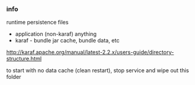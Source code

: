 <!--

    Copyright (C) 2011-2013 Barchart, Inc. <http://www.barchart.com/>

    All rights reserved. Licensed under the OSI BSD License.

    http://www.opensource.org/licenses/bsd-license.php

-->
### info

runtime persistence files
* application (non-karaf) anything
* karaf - bundle jar cache, bundle data, etc

http://karaf.apache.org/manual/latest-2.2.x/users-guide/directory-structure.html

to start with no data cache (clean restart), stop service and wipe out this folder

